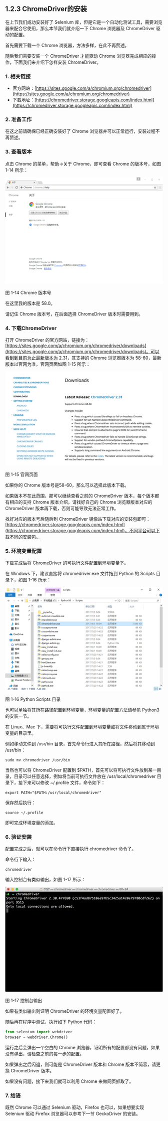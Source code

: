 ## 1.2.3 ChromeDriver的安装

在上节我们成功安装好了 Selenium 库，但是它是一个自动化测试工具，需要浏览器来配合它使用，那么本节我们就介绍一下 Chrome 浏览器及 ChromeDriver 驱动的配置。

首先需要下载一个 Chrome 浏览器，方法多样，在此不再赘述。

随后我们需要安装一个 ChromeDriver 才能驱动 Chrome 浏览器完成相应的操作，下面我们来介绍下怎样安装 ChromeDriver。

### 1. 相关链接

* 官方网站：[https://sites.google.com/a/chromium.org/chromedriver](https://sites.google.com/a/chromium.org/chromedriver)
* 下载地址：[https://chromedriver.storage.googleapis.com/index.html](https://chromedriver.storage.googleapis.com/index.html)

### 2. 准备工作

在这之前请确保已经正确安装好了 Chrome 浏览器并可以正常运行，安装过程不再赘述。

### 3. 查看版本

点击 Chrome 的菜单，帮助->关于 Chrome，即可查看 Chrome 的版本号，如图 1-14 所示：

![](./pictures/1-14.jpg)

图 1-14 Chrome 版本号

在这里我的版本是 58.0。

请记住 Chrome 版本号，在后面选择 ChromeDriver 版本时需要用到。

### 4. 下载ChromeDriver

打开 ChromeDriver 的官方网站，链接为：[https://sites.google.com/a/chromium.org/chromedriver/downloads](https://sites.google.com/a/chromium.org/chromedriver/downloads)。可以看到到目前为止最新版本为 2.31，其支持的 Chrome 浏览器版本为 58-60，最新版本以官网为准，官网页面如图 1-15 所示：

![](./pictures/1-15.jpg)

图 1-15 官网页面

如果你的 Chrome 版本号是58-60，那么可以选择此版本下载。

如果版本不在此范围，那可以继续查看之前的 ChromeDriver 版本，每个版本都有相应的支持 Chrome 版本介绍，请找好自己的 Chrome 浏览器版本对应的 ChromeDriver 版本再下载，否则可能导致无法正常工作。

找好对应的版本号后随后到 ChromeDriver 镜像站下载对应的安装包即可：[https://chromedriver.storage.googleapis.com/index.html](https://chromedriver.storage.googleapis.com/index.html)，不同平台可以下载不同的安装包。

### 5. 环境变量配置

下载完成后将 ChromeDriver 的可执行文件配置到环境变量下。

在 Windows 下，建议直接将 chromedriver.exe 文件拖到 Python 的 Scripts 目录下，如图 1-16 所示：

![](./pictures/1-16.jpg)

图 1-16 Python Scripts 目录

也可以单独将其所在路径配置到环境变量，环境变量的配置方法请参见 Python3 的安装一节。

在 Linux、Mac 下，需要将可执行文件配置到环境变量或将文件移动到属于环境变量的目录里。

例如移动文件到 /usr/bin 目录，首先命令行进入其所在路径，然后将其移动到 /usr/bin：

```
sudo mv chromedriver /usr/bin
```

当然也可以将 ChromeDriver 配置到 $PATH，首先可以将可执行文件放到某一目录，目录可以任意选择，例如将当前可执行文件放在 /usr/local/chromedriver 目录下，接下来可以修改 ~/.profile 文件，命令如下：

```
export PATH="$PATH:/usr/local/chromedriver"
```

保存然后执行：

```
source ~/.profile
```

即可完成环境变量的添加。

### 6. 验证安装

配置完成之后，就可以在命令行下直接执行 chromedriver 命令了。

命令行下输入：

```
chromedriver
```

输入控制台有类似输出，如图 1-17 所示：

![](./pictures/1-17.jpg)

图 1-17 控制台输出

如果有类似输出则证明 ChromeDriver 的环境变量配置好了。

随后再在程序中测试，执行如下 Python 代码：

```python
from selenium import webdriver
browser = webdriver.Chrome()
```

运行之后会弹出一个空白的 Chrome 浏览器，证明所有的配置都没有问题，如果没有弹出，请检查之前的每一步的配置。

如果弹出之后闪退，则可能是 ChromeDriver 版本和 Chrome 版本不简容，请更换 ChromeDriver 版本。

如果没有问题，接下来我们就可以利用 Chrome 来做网页抓取了。

### 7. 结语

既然 Chrome 可以通过 Selenium 驱动，Firefox 也可以，如果想要实现 Selenium 驱动 Firefox 浏览器可以参考下一节 GeckoDriver 的安装。
